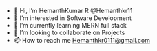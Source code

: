 - 👋 Hi, I’m HemanthKumar R @Hemanthkr11
- 👀 I’m interested in Software Development
- 🌱 I’m currently learning MERN full stack
- 💞️ I’m looking to collaborate on Projects
- 📫 How to reach me Hemanthkr0111@gmail.com

<!---
Hemanthkr11/Hemanthkr11 is a ✨ special ✨ repository because its `README.md` (this file) appears on your GitHub profile.
You can click the Preview link to take a look at your changes.
--->
